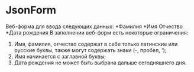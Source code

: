 # JsonForm
Веб-форма для ввода следующих данных:
*Фамилия
*Имя
Отчество
*Дата рождения
В заполнении веб-форм есть некоторые ограничения:
1) Имя, фамилия, отчество содержат в себе только латинские или русские буквы, также могут содержать знаки (-, пробел, ');
2) Имя начинается с заглавной буквы;
3) Дата рождения не может быть выбрана дальше сегодняшнего дня.
